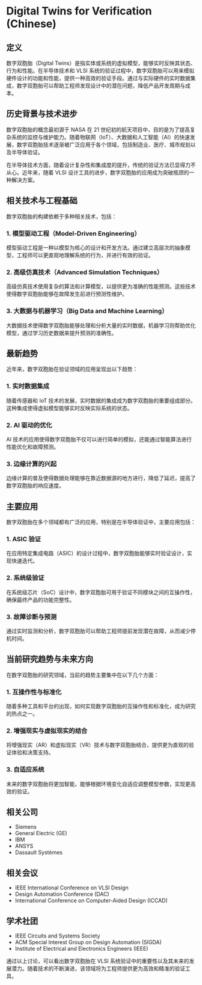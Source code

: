# Digital Twins for Verification (Chinese)

## 定义
数字双胞胎（Digital Twins）是指实体或系统的虚拟模型，能够实时反映其状态、行为和性能。在半导体技术和 VLSI 系统的验证过程中，数字双胞胎可以用来模拟硬件设计的功能和性能，提供一种高效的验证手段。通过与实际硬件的实时数据集成，数字双胞胎可以帮助工程师发现设计中的潜在问题，降低产品开发周期与成本。

## 历史背景与技术进步
数字双胞胎的概念最初源于 NASA 在 21 世纪初的航天项目中，目的是为了提高复杂系统的监控与维护能力。随着物联网（IoT）、大数据和人工智能（AI）的快速发展，数字双胞胎技术逐渐被广泛应用于各个领域，包括制造业、医疗、城市规划以及半导体验证。

在半导体技术方面，随着设计复杂性和集成度的提升，传统的验证方法已显得力不从心。近年来，随着 VLSI 设计工具的进步，数字双胞胎的应用成为突破瓶颈的一种解决方案。

## 相关技术与工程基础
数字双胞胎的构建依赖于多种相关技术，包括：

### 1. 模型驱动工程（Model-Driven Engineering）
模型驱动工程是一种以模型为核心的设计和开发方法。通过建立高层次的抽象模型，工程师可以更直观地理解系统的行为，并进行有效的验证。

### 2. 高级仿真技术（Advanced Simulation Techniques）
高级仿真技术使用复杂的算法和计算模型，以提供更为准确的性能预测。这些技术使得数字双胞胎能够在故障发生前进行预测性维护。

### 3. 大数据与机器学习（Big Data and Machine Learning）
大数据技术使得数字双胞胎能够处理和分析大量的实时数据，机器学习则帮助优化模型，通过学习历史数据来提升预测的准确性。

## 最新趋势
近年来，数字双胞胎在验证领域的应用呈现出以下趋势：

### 1. 实时数据集成
随着传感器和 IoT 技术的发展，实时数据的集成成为数字双胞胎的重要组成部分。这种集成使得虚拟模型能够实时反映实际系统的状态。

### 2. AI 驱动的优化
AI 技术的应用使得数字双胞胎不仅可以进行简单的模拟，还能通过智能算法进行性能优化和故障预测。

### 3. 边缘计算的兴起
边缘计算的普及使得数据处理能够在靠近数据源的地方进行，降低了延迟，提高了数字双胞胎的响应速度。

## 主要应用
数字双胞胎在多个领域都有广泛的应用，特别是在半导体验证中，主要应用包括：

### 1. ASIC 验证
在应用特定集成电路（ASIC）的设计过程中，数字双胞胎能够实时验证设计，实现快速迭代。

### 2. 系统级验证
在系统级芯片（SoC）设计中，数字双胞胎可用于验证不同模块之间的互操作性，确保最终产品的功能完整性。

### 3. 故障诊断与预测
通过实时监测和分析，数字双胞胎可以帮助工程师提前发现潜在故障，从而减少停机时间。

## 当前研究趋势与未来方向
在数字双胞胎的研究领域，当前的趋势主要集中在以下几个方面：

### 1. 互操作性与标准化
随着多种工具和平台的出现，如何实现数字双胞胎的互操作性和标准化，成为研究的热点之一。

### 2. 增强现实与虚拟现实的结合
将增强现实（AR）和虚拟现实（VR）技术与数字双胞胎结合，提供更为直观的验证体验和决策支持。

### 3. 自适应系统
未来的数字双胞胎将更加智能，能够根据环境变化自适应调整模型参数，实现更高效的验证。

## 相关公司
- Siemens
- General Electric (GE)
- IBM
- ANSYS
- Dassault Systèmes

## 相关会议
- IEEE International Conference on VLSI Design
- Design Automation Conference (DAC)
- International Conference on Computer-Aided Design (ICCAD)

## 学术社团
- IEEE Circuits and Systems Society
- ACM Special Interest Group on Design Automation (SIGDA)
- Institute of Electrical and Electronics Engineers (IEEE)

通过以上讨论，可以看出数字双胞胎在 VLSI 系统验证中的重要性以及其未来的发展潜力。随着技术的不断演进，该领域将为工程师提供更为高效和精准的验证工具。